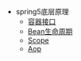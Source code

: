 - spring5底层原理
  - [容器接口](java/spring5_source_code/applicationContext.md)
  - [Bean生命周期](java/spring5_source_code/beanLifeCycle.md)
  - [Scope](java/spring5_source_code/scope.md)
  - [Aop](java/spring5_source_code/aop.md)
  
  

